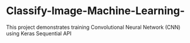 # Classify-Image-Machine-Learning-
This project demonstrates training Convolutional Neural Network (CNN) using Keras Sequential API
